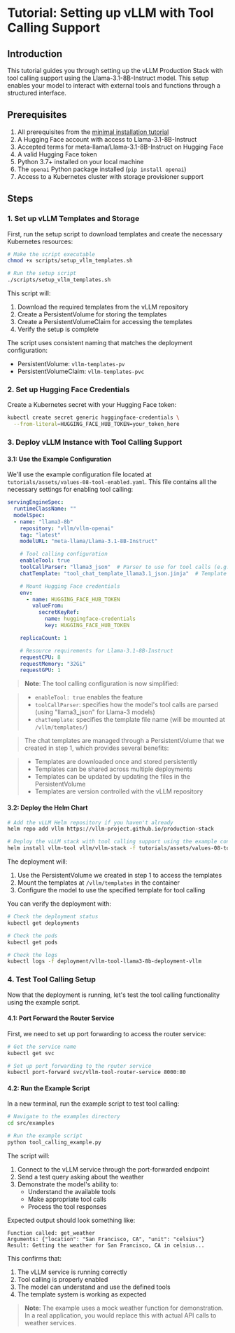 # Tutorial: Setting up vLLM with Tool Calling Support

## Introduction

This tutorial guides you through setting up the vLLM Production Stack with tool calling support using the Llama-3.1-8B-Instruct model. This setup enables your model to interact with external tools and functions through a structured interface.

## Prerequisites

1. All prerequisites from the [minimal installation tutorial](01-minimal-helm-installation.md)
2. A Hugging Face account with access to Llama-3.1-8B-Instruct
3. Accepted terms for meta-llama/Llama-3.1-8B-Instruct on Hugging Face
4. A valid Hugging Face token
5. Python 3.7+ installed on your local machine
6. The `openai` Python package installed (`pip install openai`)
7. Access to a Kubernetes cluster with storage provisioner support

## Steps

### 1. Set up vLLM Templates and Storage

First, run the setup script to download templates and create the necessary Kubernetes resources:

```bash
# Make the script executable
chmod +x scripts/setup_vllm_templates.sh

# Run the setup script
./scripts/setup_vllm_templates.sh
```

This script will:

1. Download the required templates from the vLLM repository
2. Create a PersistentVolume for storing the templates
3. Create a PersistentVolumeClaim for accessing the templates
4. Verify the setup is complete

The script uses consistent naming that matches the deployment configuration:

- PersistentVolume: `vllm-templates-pv`
- PersistentVolumeClaim: `vllm-templates-pvc`

### 2. Set up Hugging Face Credentials

Create a Kubernetes secret with your Hugging Face token:

```bash
kubectl create secret generic huggingface-credentials \
  --from-literal=HUGGING_FACE_HUB_TOKEN=your_token_here
```

### 3. Deploy vLLM Instance with Tool Calling Support

#### 3.1: Use the Example Configuration

We'll use the example configuration file located at `tutorials/assets/values-08-tool-enabled.yaml`. This file contains all the necessary settings for enabling tool calling:

```yaml
servingEngineSpec:
  runtimeClassName: ""
  modelSpec:
  - name: "llama3-8b"
    repository: "vllm/vllm-openai"
    tag: "latest"
    modelURL: "meta-llama/Llama-3.1-8B-Instruct"

    # Tool calling configuration
    enableTool: true
    toolCallParser: "llama3_json"  # Parser to use for tool calls (e.g., "llama3_json" for Llama models)
    chatTemplate: "tool_chat_template_llama3.1_json.jinja"  # Template file name (will be mounted at /vllm/templates)

    # Mount Hugging Face credentials
    env:
      - name: HUGGING_FACE_HUB_TOKEN
        valueFrom:
          secretKeyRef:
            name: huggingface-credentials
            key: HUGGING_FACE_HUB_TOKEN

    replicaCount: 1

    # Resource requirements for Llama-3.1-8B-Instruct
    requestCPU: 8
    requestMemory: "32Gi"
    requestGPU: 1
```

> **Note**: The tool calling configuration is now simplified:

> - `enableTool: true` enables the feature
> - `toolCallParser`: specifies how the model's tool calls are parsed (using "llama3_json" for Llama-3 models)
> - `chatTemplate`: specifies the template file name (will be mounted at `/vllm/templates/`)

> The chat templates are managed through a PersistentVolume that we created in step 1, which provides several benefits:

> - Templates are downloaded once and stored persistently
> - Templates can be shared across multiple deployments
> - Templates can be updated by updating the files in the PersistentVolume
> - Templates are version controlled with the vLLM repository

#### 3.2: Deploy the Helm Chart

```bash
# Add the vLLM Helm repository if you haven't already
helm repo add vllm https://vllm-project.github.io/production-stack

# Deploy the vLLM stack with tool calling support using the example configuration
helm install vllm-tool vllm/vllm-stack -f tutorials/assets/values-08-tool-enabled.yaml
```

The deployment will:

1. Use the PersistentVolume we created in step 1 to access the templates
2. Mount the templates at `/vllm/templates` in the container
3. Configure the model to use the specified template for tool calling

You can verify the deployment with:

```bash
# Check the deployment status
kubectl get deployments

# Check the pods
kubectl get pods

# Check the logs
kubectl logs -f deployment/vllm-tool-llama3-8b-deployment-vllm
```

### 4. Test Tool Calling Setup

Now that the deployment is running, let's test the tool calling functionality using the example script.

#### 4.1: Port Forward the Router Service

First, we need to set up port forwarding to access the router service:

```bash
# Get the service name
kubectl get svc

# Set up port forwarding to the router service
kubectl port-forward svc/vllm-tool-router-service 8000:80
```

#### 4.2: Run the Example Script

In a new terminal, run the example script to test tool calling:

```bash
# Navigate to the examples directory
cd src/examples

# Run the example script
python tool_calling_example.py
```

The script will:

1. Connect to the vLLM service through the port-forwarded endpoint
2. Send a test query asking about the weather
3. Demonstrate the model's ability to:
   - Understand the available tools
   - Make appropriate tool calls
   - Process the tool responses

Expected output should look something like:

```text
Function called: get_weather
Arguments: {"location": "San Francisco, CA", "unit": "celsius"}
Result: Getting the weather for San Francisco, CA in celsius...
```

This confirms that:

1. The vLLM service is running correctly
2. Tool calling is properly enabled
3. The model can understand and use the defined tools
4. The template system is working as expected

> **Note**: The example uses a mock weather function for demonstration. In a real application, you would replace this with actual API calls to weather services.
